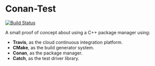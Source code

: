 # Conan-Test

[![Build Status](https://travis-ci.org/newlawrence/Conan-Test.svg?branch=master)](https://travis-ci.org/newlawrence/Conan-Test)

A small proof of concept about using a C++ package manager using:
* **Travis**, as the cloud continuous integration platform.
* **CMake**, as the build generator system.
* **Conan**, as the package manager.
* **Catch**, as the test driver library.
